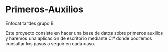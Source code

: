 # Primeros-Auxilios
Enfocat tardes grupo B


Este proyecto consiste en hacer una base de datos sobre primeros auxilios y haremos una aplicación de escritorio mediante C# 
donde podremos consultar los pasos a seguir en cada caso.
